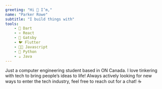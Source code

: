 ```yaml
---
greeting: "Hi ️👋 I’m,"
name: "Parker Rowe"
subtitle: "I build things with"
tools:
    - 🎯 Dart
    - ⚛ React
    - 🎩 Gatsby
    - 🐦 Flutter
    - 👨‍💻 Javascript
    - 🐍 Python
    - ☕ Java
---
```


Just a computer engineering student based in ON Canada. I love tinkering with tech to bring people’s ideas to life! Always actively looking for new ways to enter the tech industry, feel free to reach out for a chat! ☕

